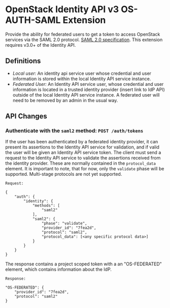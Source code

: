 OpenStack Identity API v3 OS-AUTH-SAML Extension
================================================

Provide the ability for federated users to get a token to access OpenStack
services via the SAML 2.0 protocol. [SAML 2.0 specification](https://www.oasis-open.org/committees/download.php/11511/sstc-saml-tech-overview-2.0-draft-03.pdf).
This extension requires v3.0+ of the Identity API.

Definitions
-----------

- *Local user:* An identity api service user whose credential and user
  information is stored within the local Identity API service instance.
- *Federated User:* An Identity API service user, whose credential and user
  information is located in a trusted identity provider (insert link to IdP API)
  outside of the local Identity API service instance. A federated user will
  need to be removed by an admin in the usual way.

API Changes
-----------

### Authenticate with the `saml2` method: `POST /auth/tokens`

If the user has been authenticated by a federated identity provider, it can
present its assertions to the Identity API service for validation, and if
valid the user will be given an Identity API service token. The client must
send a request to the Identity API service to validate the assertions received
from the identity provider. These are normally contained in the `protocol_data`
element.
It is important to note, that for now, only the `validate` phase will be
supported. Multi-stage protocols are not yet supported.

    Request:

    {
        "auth": {
            "identity": {
                "methods": [
                    "saml2"
                ],
                "saml2": {
                    "phase": "validate",
                    "provider_id": "7fea2d",
                    "protocol": "saml2",
                    "protocol_data": [<any specific protocol data>]
                }
            }
        }
    }

The response contains a project scoped token with a an "OS-FEDERATED"
element, which contains information about the IdP.

    Response:

    "OS-FEDERATED": {
        "provider_id": "7fea2d",
        "protocol": "saml2"
    }
